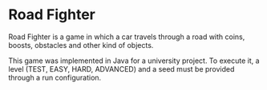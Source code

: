 # Road Fighter

Road Fighter is a game in which a car travels through a road with coins, boosts, obstacles and other kind of objects.

This game was implemented in Java for a university project. To execute it, a level (TEST, EASY, HARD, ADVANCED) and a seed must be provided through a run configuration.
